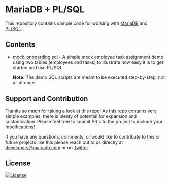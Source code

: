 # MariaDB + PL/SQL

This repository contains sample code for working with [MariaDB](https://mariadb.com) and [PL/SQL](https://en.wikipedia.org/wiki/PL/SQL).

## Contents

* [mock_onboarding.sql](demos/mock_onboarding.sql) - A simple mock employee task assignment demo using two tables (employees and tasks) to illustrate how easy it is to get started and use PL/SQL.

    **Note:** The demo SQL scripts are meant to be executed step-by-step, not all at once.

## Support and Contribution <a name="support-contribution"></a>

Thanks so much for taking a look at this repo! As this repo contains very simple examples, there is plenty of potential for expansion and customization. Please feel free to submit PR's to the project to include your modifications!

If you have any questions, comments, or would like to contribute to this or future projects like this please reach out to us directly at [developers@mariadb.com](mailto:developers@mariadb.com) or on [Twitter](https://twitter.com/mariadb).

## License <a name="license"></a>
[![License](https://img.shields.io/badge/License-MIT-blue.svg?style=plastic)](https://opensource.org/licenses/MIT)